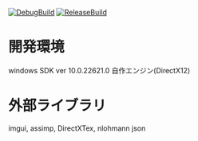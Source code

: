 [![DebugBuild](https://github.com/hirokimaster/Engine/actions/workflows/DebugBuild.yml/badge.svg)](https://github.com/hirokimaster/Engine/actions/workflows/DebugBuild.yml)
[![ReleaseBuild](https://github.com/hirokimaster/Engine/actions/workflows/ReleaseBuild.yml/badge.svg)](https://github.com/hirokimaster/Engine/actions/workflows/ReleaseBuild.yml)

# 開発環境
windows SDK ver 10.0.22621.0
自作エンジン(DirectX12)

# 外部ライブラリ
imgui, assimp, DirectXTex, nlohmann json

